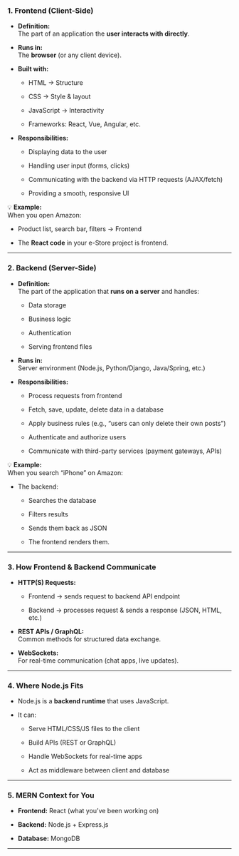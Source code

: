 

### **1. Frontend (Client-Side)**

- **Definition:**  
    The part of an application the **user interacts with directly**.
    
- **Runs in:**  
    The **browser** (or any client device).
    
- **Built with:**
    
    - HTML → Structure
        
    - CSS → Style & layout
        
    - JavaScript → Interactivity
        
    - Frameworks: React, Vue, Angular, etc.
        
- **Responsibilities:**
    
    - Displaying data to the user
        
    - Handling user input (forms, clicks)
        
    - Communicating with the backend via HTTP requests (AJAX/fetch)
        
    - Providing a smooth, responsive UI
        

💡 **Example:**  
When you open Amazon:

- Product list, search bar, filters → Frontend
    
- The **React code** in your e-Store project is frontend.
    

---

### **2. Backend (Server-Side)**

- **Definition:**  
    The part of the application that **runs on a server** and handles:
    
    - Data storage
        
    - Business logic
        
    - Authentication
        
    - Serving frontend files
        
- **Runs in:**  
    Server environment (Node.js, Python/Django, Java/Spring, etc.)
    
- **Responsibilities:**
    
    - Process requests from frontend
        
    - Fetch, save, update, delete data in a database
        
    - Apply business rules (e.g., “users can only delete their own posts”)
        
    - Authenticate and authorize users
        
    - Communicate with third-party services (payment gateways, APIs)
        

💡 **Example:**  
When you search “iPhone” on Amazon:

- The backend:
    
    - Searches the database
        
    - Filters results
        
    - Sends them back as JSON
        
    - The frontend renders them.
        

---

### **3. How Frontend & Backend Communicate**

- **HTTP(S) Requests:**
    
    - Frontend → sends request to backend API endpoint
        
    - Backend → processes request & sends a response (JSON, HTML, etc.)
        
- **REST APIs / GraphQL:**  
    Common methods for structured data exchange.
    
- **WebSockets:**  
    For real-time communication (chat apps, live updates).
    

---

### **4. Where Node.js Fits**

- Node.js is a **backend runtime** that uses JavaScript.
    
- It can:
    
    - Serve HTML/CSS/JS files to the client
        
    - Build APIs (REST or GraphQL)
        
    - Handle WebSockets for real-time apps
        
    - Act as middleware between client and database
        

---

### **5. MERN Context for You**

- **Frontend:** React (what you’ve been working on)
    
- **Backend:** Node.js + Express.js
    
- **Database:** MongoDB
    

---
